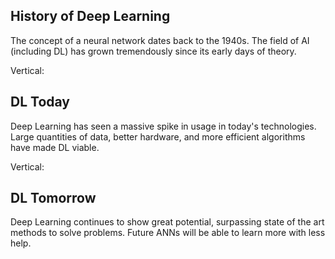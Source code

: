 ## History of Deep Learning

The concept of a neural network dates back to the 1940s. The field of AI (including DL) has grown tremendously since its early days of theory.

Vertical:

## DL Today

Deep Learning has seen a massive spike in usage in today's technologies. Large quantities of data, better hardware, and more efficient algorithms have made DL viable.

Vertical:

## DL Tomorrow

Deep Learning continues to show great potential, surpassing state of the art methods to solve problems. Future ANNs will be able to learn more with less help.
